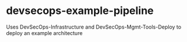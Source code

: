# devsecops-example-pipeline
Uses DevSecOps-Infrastructure and DevSecOps-Mgmt-Tools-Deploy to deploy an example architecture
